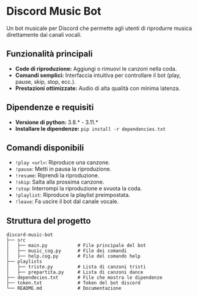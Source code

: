 # Discord Music Bot 

Un bot musicale per Discord che permette agli utenti di riprodurre musica direttamente dai canali vocali.

## Funzionalità principali 

- **Code di riproduzione:** Aggiungi o rimuovi le canzoni nella coda.
- **Comandi semplici:** Interfaccia intuitiva per controllare il bot (play, pause, skip, stop, ecc.).
- **Prestazioni ottimizzate:** Audio di alta qualità con minima latenza.

## Dipendenze e requisiti

- **Versione di python:** 3.8.* - 3.11.*
- **Installare le dipendenze:** `pip install -r dependencies.txt`

## Comandi disponibili 

- `!play <url>`: Riproduce una canzone.
- `!pause`: Metti in pausa la riproduzione.
- `!resume`: Riprendi la riproduzione.
- `!skip`: Salta alla prossima canzone.
- `!stop`: Interrompi la riproduzione e svuota la coda.
- `!playlist`: Riproduce la playlist preimpostata.
- `!leave`: Fa uscire il bot dal canale vocale.

## Struttura del progetto 

```
discord-music-bot
├── src
│   ├── main.py           # File principale del bot
│   ├── music_cog.py      # File dei comandi
│   ├── help.cog.py       # File del comando help
├── playlists
│   ├── triste.py         # Lista di canzoni tristi
│   ├── prepartita.py     # Lista di canzoni dance
├── dependecies.txt       # File che mostra le dipendenze
├── token.txt             # Token del bot discord
└── README.md             # Documentazione
```
